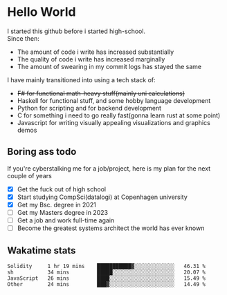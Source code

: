 # Hello World

I started this github before i started high-school.  
Since then:
- The amount of code i write has increased substantially
- The quality of code i write has increased marginally
- The amount of swearing in my commit logs has stayed the same

I have mainly transitioned into using a tech stack of:
- ~~F# for functional math-heavy stuff(mainly uni calculations)~~
- Haskell for functional stuff, and some hobby language development
- Python for scripting and for backend development
- C for something i need to go really fast(gonna learn rust at some point)
- Javascript for writing visually appealing visualizations and graphics demos

## Boring ass todo
If you're cyberstalking me for a job/project, here is my plan for the next couple of years
- [x] Get the fuck out of high school
- [x] Start studying CompSci(datalogi) at Copenhagen university
- [x] Get my Bsc. degree in 2021
- [ ] Get my Masters degree in 2023
- [ ] Get a job and work full-time again
- [ ] Become the greatest systems architect the world has ever known

## Wakatime stats
<!--START_SECTION:waka-->

```text
Solidity     1 hr 19 mins    ███████████▓░░░░░░░░░░░░░   46.31 %
sh           34 mins         █████░░░░░░░░░░░░░░░░░░░░   20.07 %
JavaScript   26 mins         ████░░░░░░░░░░░░░░░░░░░░░   15.49 %
Other        24 mins         ███▓░░░░░░░░░░░░░░░░░░░░░   14.49 %
```

<!--END_SECTION:waka-->

